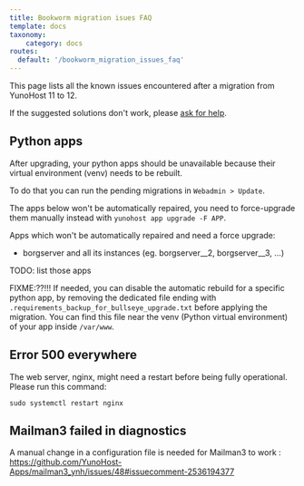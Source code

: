 ```yaml
---
title: Bookworm migration isues FAQ
template: docs
taxonomy:
    category: docs
routes:
  default: '/bookworm_migration_issues_faq'
---
```


This page lists all the known issues encountered after a migration from YunoHost 11 to 12.

If the suggested solutions don't work, please [ask for help](/help).

## Python apps

After upgrading, your python apps should be unavailable because their virtual environment (venv) needs to be rebuilt.

To do that you can run the pending migrations in `Webadmin > Update`. 

The apps below won't be automatically repaired, you need to force-upgrade them manually instead with `yunohost app upgrade -F APP`.

Apps which won't be automatically repaired and need a force upgrade:
- borgserver and all its instances (eg. borgserver__2, borgserver__3, ...)

TODO: list those apps

FIXME:??!!! If needed, you can disable the automatic rebuild for a specific python app, by removing the dedicated file ending with `.requirements_backup_for_bullseye_upgrade.txt` before applying the migration. You can find this file near the venv (Python virtual environment) of your app inside `/var/www`.

## Error 500 everywhere

The web server, nginx, might need a restart before being fully operational. Please run this command:

```
sudo systemctl restart nginx
```

## Mailman3 failed in diagnostics

A manual change in a configuration file is needed for Mailman3 to work : https://github.com/YunoHost-Apps/mailman3_ynh/issues/48#issuecomment-2536194377

<!-- ### Can't run the migration due to `libc6-dev : Breaks: libgcc-8-dev issue`

Note: This issue should be resolved in `yunohost_version`: `4.4.2.13`
You have an app that depends on the `build-essential` package.

See this [solution](https://forum.yunohost.org/t/migration-to-11-wont-start-libc6-dev-breaks-libgcc-8-dev/20617/42) to fix it manually

### DNSmasq is not running anymore

We haven't yet found  solution for this issue.

### No ethernet connexion after rebooting following a migration on a Raspberry Pi 4

! If you have not yet rebooted your server, don't do it (we are looking for a solution). This will avoid you the use of a keyboard and screen.

We found this in the Raspberry Pi documentation

> when the dhcpcd5 package is updated to the latest version (1:8.1.2-1+rpt1 -> 1:8.1.2-1+rpt2), the Raspberry Pi will fail to obtain a DHCP IP address following the next reboot or startup. This problem can be avoided by disabling and re-enabling the "System Options -> Network at Boot" option using the latest raspi-config after the dhcpcd5 package has been updated and prior to the system being shutdown or rebooted

If you are using a Raspberry Pi 4 (or maybe 3), see this [solution](https://forum.yunohost.org/t/aucun-acces-a-internet-suite-a-migration-4-4-to-11-depuis-raspberry-pi-4-pi-400/20652/17)

### Restore ynh4 backup onto a fresh ynh11

If you can't restore your app but your system has been restored, you probably should use the regen conf to fix the nginx issues:

```bash
yunohost tools regenconf nginx --force
```

After that you should be able to restore your apps. Don't forget to force upgrade them if you have 502 errors. -->
